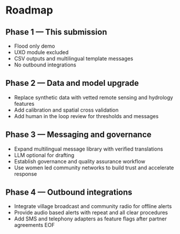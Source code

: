 # Roadmap

## Phase 1 — This submission
- Flood only demo
- UXO module excluded
- CSV outputs and multilingual template messages
- No outbound integrations

## Phase 2 — Data and model upgrade
- Replace synthetic data with vetted remote sensing and hydrology features
- Add calibration and spatial cross validation
- Add human in the loop review for thresholds and messages

## Phase 3 — Messaging and governance
- Expand multilingual message library with verified translations
- LLM optional for drafting
- Establish governance and quality assurance workflow
- Use women led community networks to build trust and accelerate response

## Phase 4 — Outbound integrations
- Integrate village broadcast and community radio for offline alerts
- Provide audio based alerts with repeat and all clear procedures
- Add SMS and telephony adapters as feature flags after partner agreements
EOF
